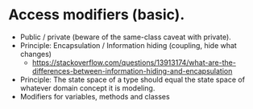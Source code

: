 # Access modifiers (basic).
- Public / private (beware of the same-class caveat with private).
- Principle: Encapsulation / Information hiding (coupling, hide what changes)
    - <https://stackoverflow.com/questions/13913174/what-are-the-differences-between-information-hiding-and-encapsulation>
- Principle: The state space of a type should equal the state space of whatever domain concept it is modeling.
- Modifiers for variables, methods and classes

